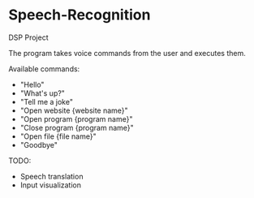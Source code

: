 # Speech-Recognition
DSP Project

The program takes voice commands from the user and executes them.

Available commands:
  - "Hello"
  - "What's up?"
  - "Tell me a joke"
  - "Open website {website name}"
  - "Open program {program name}"
  - "Close program {program name}"
  - "Open file {file name}"
  - "Goodbye"

TODO:
  - Speech translation
  - Input visualization

